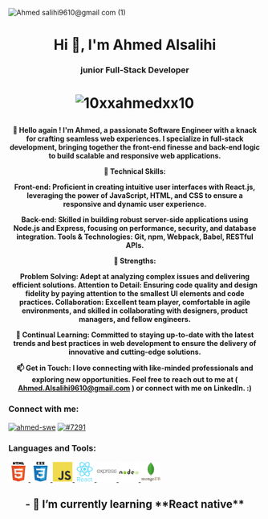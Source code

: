 
![Ahmed salihi9610@gmail com (1)](https://github.com/10xXAhmedXx10/10xXAhmedXx10/assets/109596675/b32c0ee5-d59e-4672-8a2a-74482c1815af)


<h1 align="center">Hi 👋, I'm Ahmed Alsalihi</h1>

<h3 align="center">junior Full-Stack Developer</h3>

<h1 align="center"> <img src="https://komarev.com/ghpvc/?username=10xxahmedxx10&label=Profile%20views&color=0e75b6&style=flat" alt="10xxahmedxx10" /> </p>

<h4 align="center">


👋 Hello again ! I'm Ahmed, a passionate Software Engineer with a knack for crafting seamless web experiences. I specialize in full-stack development, bringing together the front-end finesse and back-end logic to build scalable and responsive web applications.

🔧 Technical Skills:

Front-end: Proficient in creating intuitive user interfaces with React.js, leveraging the power of JavaScript, HTML, and CSS to ensure a responsive and dynamic user experience.

Back-end: Skilled in building robust server-side applications using Node.js and Express, focusing on performance, security, and database integration.
Tools & Technologies: Git, npm, Webpack, Babel, RESTful APIs.

🚀 Strengths:

Problem Solving: Adept at analyzing complex issues and delivering efficient solutions.
Attention to Detail: Ensuring code quality and design fidelity by paying attention to the smallest UI elements and code practices.
Collaboration: Excellent team player, comfortable in agile environments, and skilled in collaborating with designers, product managers, and fellow engineers.

🌱 Continual Learning: Committed to staying up-to-date with the latest trends and best practices in web development to ensure the delivery of innovative and cutting-edge solutions.

📫 Get in Touch:
I love connecting with like-minded professionals and exploring new opportunities. Feel free to reach out to me at ( Ahmed.Alsalihi9610@gmail.com ) or connect with me on LinkedIn. :) </h4>

  
<h3 align="left">Connect with me:</h3>
<p align="left">
<a href="https://linkedin.com/in/ahmed-swe" target="blank"><img align="center" src="https://raw.githubusercontent.com/rahuldkjain/github-profile-readme-generator/master/src/images/icons/Social/linked-in-alt.svg" alt="ahmed-swe" height="30" width="40" /></a>
<a href="https://discord.gg/#7291" target="blank"><img align="center" src="https://raw.githubusercontent.com/rahuldkjain/github-profile-readme-generator/master/src/images/icons/Social/discord.svg" alt="#7291" height="30" width="40" /></a>
</p>

<h3 align="left">Languages and Tools:</h3>
<p align="left">
  <a href="https://www.w3.org/html/" target="_blank">
    <img src="https://raw.githubusercontent.com/devicons/devicon/master/icons/html5/html5-original-wordmark.svg" alt="html5" width="40" height="40"/>
  </a>
  <a href="https://www.w3schools.com/css/" target="_blank">
    <img src="https://raw.githubusercontent.com/devicons/devicon/master/icons/css3/css3-original-wordmark.svg" alt="css3" width="40" height="40"/>
  </a>
  <a href="https://developer.mozilla.org/en-US/docs/Web/JavaScript" target="_blank">
    <img src="https://raw.githubusercontent.com/devicons/devicon/master/icons/javascript/javascript-original.svg" alt="javascript" width="40" height="40"/>
  </a>
  <a href="https://reactjs.org/" target="_blank">
    <img src="https://raw.githubusercontent.com/devicons/devicon/master/icons/react/react-original-wordmark.svg" alt="react" width="40" height="40"/>
  </a>
  <a href="https://expressjs.com" target="_blank">
    <img src="https://raw.githubusercontent.com/devicons/devicon/master/icons/express/express-original-wordmark.svg" alt="express" width="40" height="40"/>
  </a>
  <a href="https://nodejs.org" target="_blank">
    <img src="https://raw.githubusercontent.com/devicons/devicon/master/icons/nodejs/nodejs-original-wordmark.svg" alt="nodejs" width="40" height="40"/>
  </a>
  <a href="https://www.mongodb.com/" target="_blank">
    <img src="https://raw.githubusercontent.com/devicons/devicon/master/icons/mongodb/mongodb-original-wordmark.svg" alt="mongodb" width="40" height="40"/>
  </a>
</p>





<h2 align="center">- 🌱 I’m currently learning **React native**</h2>
